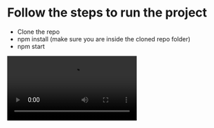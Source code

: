 # Follow the steps to run the project

- Clone the repo
- npm install (make sure you are inside the cloned repo folder)
- npm start

![ScreenShot](https://raw.githubusercontent.com/qasimkhan23/Mirage/main/assets/mirage.mp4)
